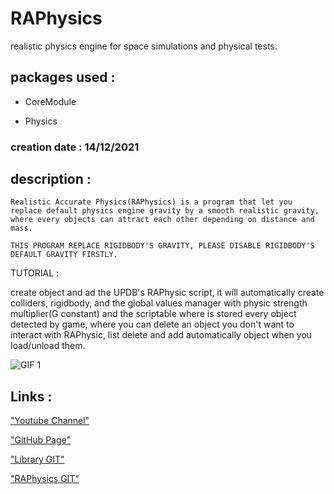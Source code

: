 # RAPhysics
realistic physics engine for space simulations and physical tests.

## packages used :

- CoreModule

- Physics

### creation date : 14/12/2021

## description :
```
Realistic Accurate Physics(RAPhysics) is a program that let you replace default physics engine gravity by a smooth realistic gravity, where every objects can attract each other depending on distance and mass.

THIS PROGRAM REPLACE RIGIDBODY'S GRAVITY, PLEASE DISABLE RIGIDBODY'S DEFAULT GRAVITY FIRSTLY.
```


TUTORIAL : 


create object and ad the UPDB's RAPhysic script, it will automatically create colliders, rigidbody, and the global values manager with physic strength multiplier(G constant) and the scriptable where is stored every object detected by game, where you can delete an object you don't want to interact with RAPhysic, list delete and add automatically object when you load/unload them.

![GIF 1](https://user-images.githubusercontent.com/72139424/157718633-11bca645-24ba-4b32-8ce3-ef2fbef1b5b5.gif)



## Links :

["Youtube Channel"](https://www.youtube.com/channel/UC-_DDdI316_BYs7HlO260OA)

["GitHub Page"](https://github.com/Light974-M)

["Library GIT"](https://github.com/Light974-M/UnityPersonalDataBank)

["RAPhysics GIT"](https://github.com/Light974-M/UnityPersonalDataBank/tree/main/Physics/RAPhysic)


